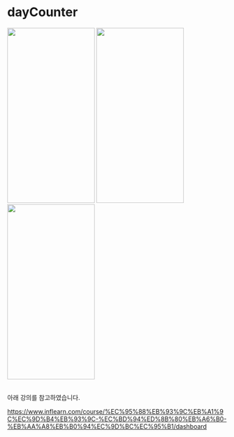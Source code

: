 # dayCounter

<div>
<img src="https://user-images.githubusercontent.com/66731780/193061955-ddf9809f-4da2-4711-9021-3e87555283df.png" width="200" height="400"/>
<img src="https://user-images.githubusercontent.com/66731780/193061964-b32ec4db-0dc4-4801-aace-26daa412bf69.png" width="200" height="400"/>
<img src="https://user-images.githubusercontent.com/66731780/193061967-fda0b359-1b59-4d0f-8d10-bc88925fa1bf.png" width="200" height="400"/>
</div>
<br/>

아래 강의를 참고하였습니다.

https://www.inflearn.com/course/%EC%95%88%EB%93%9C%EB%A1%9C%EC%9D%B4%EB%93%9C-%EC%BD%94%ED%8B%80%EB%A6%B0-%EB%AA%A8%EB%B0%94%EC%9D%BC%EC%95%B1/dashboard
